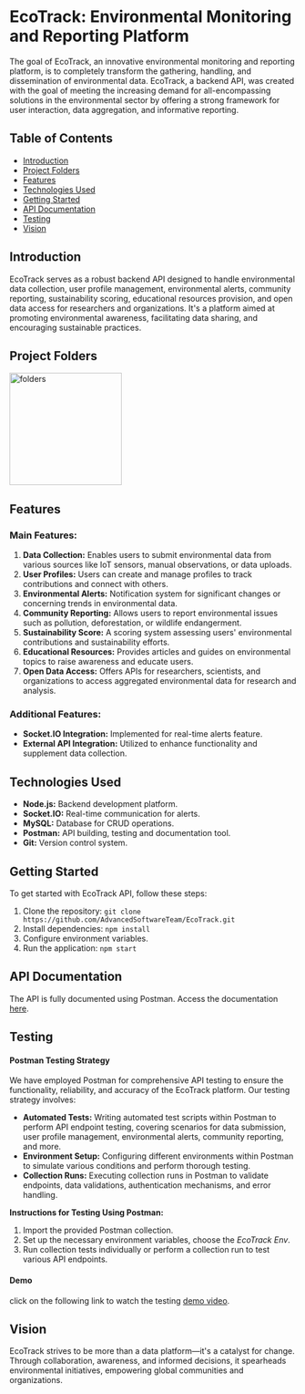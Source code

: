 # EcoTrack: Environmental Monitoring and Reporting Platform

The goal of EcoTrack, an innovative environmental monitoring and reporting platform, is to completely transform the gathering, handling, and dissemination of environmental data. EcoTrack, a backend API, was created with the goal of meeting the increasing demand for all-encompassing solutions in the environmental sector by offering a strong framework for user interaction, data aggregation, and informative reporting.

## Table of Contents

- [Introduction](#introduction)
- [Project Folders](#project-folders)
- [Features](#features)
- [Technologies Used](#technologies-used)
- [Getting Started](#getting-started)
- [API Documentation](#api-documentation)
- [Testing](#testing)
- [Vision](#vision)


## Introduction

EcoTrack serves as a robust backend API designed to handle environmental data collection, user profile management, environmental alerts, community reporting, sustainability scoring, educational resources provision, and open data access for researchers and organizations. It's a platform aimed at promoting environmental awareness, facilitating data sharing, and encouraging sustainable practices.

## Project Folders

<img width="197" alt="folders" src="https://github.com/AdvancedSoftwareTeam/EcoTrack/assets/111571170/fccf2069-262e-4ac2-9476-eff605811d9d">

## Features

### Main Features:

1. **Data Collection:** Enables users to submit environmental data from various sources like IoT sensors, manual observations, or data uploads.
2. **User Profiles:** Users can create and manage profiles to track contributions and connect with others.
3. **Environmental Alerts:** Notification system for significant changes or concerning trends in environmental data.
4. **Community Reporting:** Allows users to report environmental issues such as pollution, deforestation, or wildlife endangerment.
5. **Sustainability Score:** A scoring system assessing users' environmental contributions and sustainability efforts.
6. **Educational Resources:** Provides articles and guides on environmental topics to raise awareness and educate users.
7. **Open Data Access:** Offers APIs for researchers, scientists, and organizations to access aggregated environmental data for research and analysis.

### Additional Features:

- **Socket.IO Integration:** Implemented for real-time alerts feature.
- **External API Integration:** Utilized to enhance functionality and supplement data collection.

## Technologies Used

- **Node.js:** Backend development platform.
- **Socket.IO:** Real-time communication for alerts.
- **MySQL:** Database for CRUD operations.
- **Postman:** API building, testing and documentation tool.
- **Git:** Version control system.

## Getting Started

To get started with EcoTrack API, follow these steps:

1. Clone the repository: `git clone https://github.com/AdvancedSoftwareTeam/EcoTrack.git` 
2. Install dependencies: `npm install`
3. Configure environment variables.
4. Run the application: `npm start`

## API Documentation

The API is fully documented using Postman. Access the documentation [here](https://documenter.getpostman.com/view/29528140/2s9YkuZyR9).

## Testing

#### Postman Testing Strategy

We have employed Postman for comprehensive API testing to ensure the functionality, reliability, and accuracy of the EcoTrack platform. Our testing strategy involves:

- **Automated Tests:** Writing automated test scripts within Postman to perform API endpoint testing, covering scenarios for data submission, user profile management, environmental alerts, community reporting, and more.
- **Environment Setup:** Configuring different environments within Postman to simulate various conditions and perform thorough testing.
- **Collection Runs:** Executing collection runs in Postman to validate endpoints, data validations, authentication mechanisms, and error handling.

**Instructions for Testing Using Postman:**

1. Import the provided Postman collection.
2. Set up the necessary environment variables, choose the *EcoTrack Env*.
3. Run collection tests individually or perform a collection run to test various API endpoints.

#### Demo 

click on the following link to watch the testing [demo video](https://drive.google.com/file/d/1IhVZ-JUvbNWw50SRC-YMC2zegsws5C2s/view?usp=sharing).

## Vision

EcoTrack strives to be more than a data platform—it's a catalyst for change. Through collaboration, awareness, and informed decisions, it spearheads environmental initiatives, empowering global communities and organizations.






